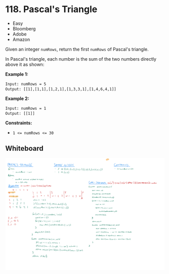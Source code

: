 # 118. Pascal's Triangle
- Easy
- Bloomberg
- Adobe
- Amazon

Given an integer `numRows`, return the first `numRows` of Pascal's triangle.

In Pascal's triangle, each number is the sum of the two numbers directly above
it as shown:

**Example 1:**
```
Input: numRows = 5
Output: [[1],[1,1],[1,2,1],[1,3,3,1],[1,4,6,4,1]]
```

**Example 2:**
```
Input: numRows = 1
Output: [[1]]
```

**Constraints:**
- `1 <= numRows <= 30`

## Whiteboard
![Whiteboard Image][whiteboard-image]

<!-- Refs -->
[whiteboard-image]: whiteboard.jpg
